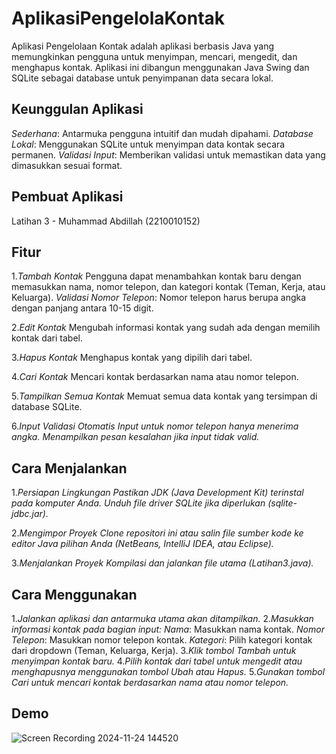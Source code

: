 # AplikasiPengelolaKontak

Aplikasi Pengelolaan Kontak adalah aplikasi berbasis Java yang memungkinkan pengguna untuk menyimpan, mencari, mengedit, dan menghapus kontak. Aplikasi ini dibangun menggunakan Java Swing dan SQLite sebagai database untuk penyimpanan data secara lokal.

## Keunggulan Aplikasi

*Sederhana*: Antarmuka pengguna intuitif dan mudah dipahami.
*Database Lokal*: Menggunakan SQLite untuk menyimpan data kontak secara permanen.
*Validasi Input*: Memberikan validasi untuk memastikan data yang dimasukkan sesuai format.

## Pembuat Aplikasi

 Latihan 3 - Muhammad Abdillah (2210010152)

 ## Fitur

1.*Tambah Kontak*
Pengguna dapat menambahkan kontak baru dengan memasukkan nama, nomor telepon, dan kategori kontak (Teman, Kerja, atau Keluarga).
*Validasi Nomor Telepon*: Nomor telepon harus berupa angka dengan panjang antara 10-15 digit.

2.*Edit Kontak*
Mengubah informasi kontak yang sudah ada dengan memilih kontak dari tabel.

3.*Hapus Kontak*
Menghapus kontak yang dipilih dari tabel.

4.*Cari Kontak*
Mencari kontak berdasarkan nama atau nomor telepon.

5.*Tampilkan Semua Kontak*
Memuat semua data kontak yang tersimpan di database SQLite.

6.*Input Validasi Otomatis*
*Input untuk nomor telepon hanya menerima angka.*
*Menampilkan pesan kesalahan jika input tidak valid.*

## Cara Menjalankan

1.*Persiapan Lingkungan*
*Pastikan JDK (Java Development Kit) terinstal pada komputer Anda.*
*Unduh file driver SQLite jika diperlukan (sqlite-jdbc.jar).*

2.*Mengimpor Proyek*
*Clone repositori ini atau salin file sumber kode ke editor Java pilihan Anda (NetBeans, IntelliJ IDEA, atau Eclipse).*

3.*Menjalankan Proyek*
*Kompilasi dan jalankan file utama (Latihan3.java).*

## Cara Menggunakan

1.*Jalankan aplikasi dan antarmuka utama akan ditampilkan.*
2.*Masukkan informasi kontak pada bagian input:*
*Nama*: Masukkan nama kontak.
*Nomor Telepon*: Masukkan nomor telepon kontak.
*Kategori*: Pilih kategori kontak dari dropdown (Teman, Keluarga, Kerja).
3.*Klik tombol Tambah untuk menyimpan kontak baru.*
4.*Pilih kontak dari tabel untuk mengedit atau menghapusnya menggunakan tombol Ubah atau Hapus.*
5.*Gunakan tombol Cari untuk mencari kontak berdasarkan nama atau nomor telepon.*

## Demo

![Screen Recording 2024-11-24 144520](https://github.com/user-attachments/assets/7da7ab6c-75e6-4669-93ae-53e7af33a371)
